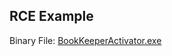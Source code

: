 ## RCE Example

Binary File: [BookKeeperActivator.exe](https://ci.appveyor.com/api/buildjobs/5mxa688jl4oq9pwq/artifacts/BookKeeperActivator%2Fbin%2FDebug%2FBookKeeperActivator.exe)



